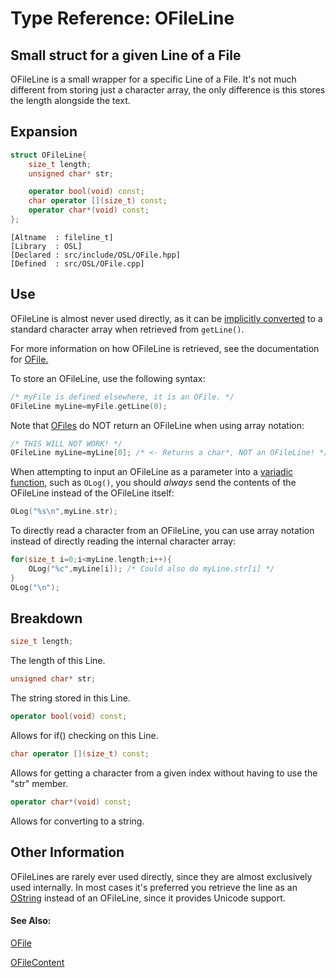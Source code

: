 # Type Reference: OFileLine
## Small struct for a given Line of a File
OFileLine is a small wrapper for a specific Line of a File.
It's not much different from storing just a character array, the only difference is this stores the length alongside the text.

## Expansion
```cpp
struct OFileLine{
	size_t length;
	unsigned char* str;

	operator bool(void) const;
	char operator [](size_t) const;
	operator char*(void) const;
};
```
```
[Altname  : fileline_t]
[Library  : OSL]
[Declared : src/include/OSL/OFile.hpp]
[Defined  : src/OSL/OFile.cpp]
```

## Use
OFileLine is almost never used directly, as it can be [implicitly converted](https://www.tutorialspoint.com/type-conversion-in-cplusplus) to a standard character array when retrieved from `getLine()`.

For more information on how OFileLine is retrieved, see the documentation for [OFile.](https://github.com/RosettaHS/OrionAPI/blob/main/docs/Type%20Reference/OFile.md)

To store an OFileLine, use the following syntax:
```cpp
/* myFile is defined elsewhere, it is an OFile. */
OFileLine myLine=myFile.getLine(0);
```
Note that [OFiles](https://github.com/RosettaHS/OrionAPI/blob/main/docs/Type%20Reference/OFile.md) do NOT return an OFileLine when using array notation:
```cpp
/* THIS WILL NOT WORK! */
OFileLine myLine=myLine[0]; /* <- Returns a char*, NOT an OFileLine! */
```
When attempting to input an OFileLine as a parameter into a [variadic function,](https://en.wikipedia.org/wiki/Variadic_function) such as `OLog()`,
you should *always* send the contents of the OFileLine instead of the OFileLine itself:
```cpp
OLog("%s\n",myLine.str);
```

To directly read a character from an OFileLine, you can use array notation instead of directly reading the internal character array:
```cpp
for(size_t i=0;i<myLine.length;i++){
	OLog("%c",myLine[i]); /* Could also do myLine.str[i] */
}
OLog("\n");
```

## Breakdown
```cpp
size_t length;
```
The length of this Line.
```cpp
unsigned char* str;
```
The string stored in this Line.
```cpp
operator bool(void) const;
```
Allows for if() checking on this Line.
```cpp
char operator [](size_t) const;
```
Allows for getting a character from a given index without having to use the "str" member.
```cpp
operator char*(void) const;
```
Allows for converting to a string.

## Other Information
OFileLines are rarely ever used directly, since they are almost exclusively used internally.
In most cases it's preferred you retrieve the line as an [OString](https://github.com/RosettaHS/OrionAPI/blob/main/docs/Type%20Reference/OString.md)
instead of an OFileLine, since it provides Unicode support.

#### See Also:
[OFile](https://github.com/RosettaHS/OrionAPI/blob/main/docs/Type%20Reference/OFile.md)

[OFileContent](https://github.com/RosettaHS/OrionAPI/blob/main/docs/Type%20Reference/OFileContent.md)